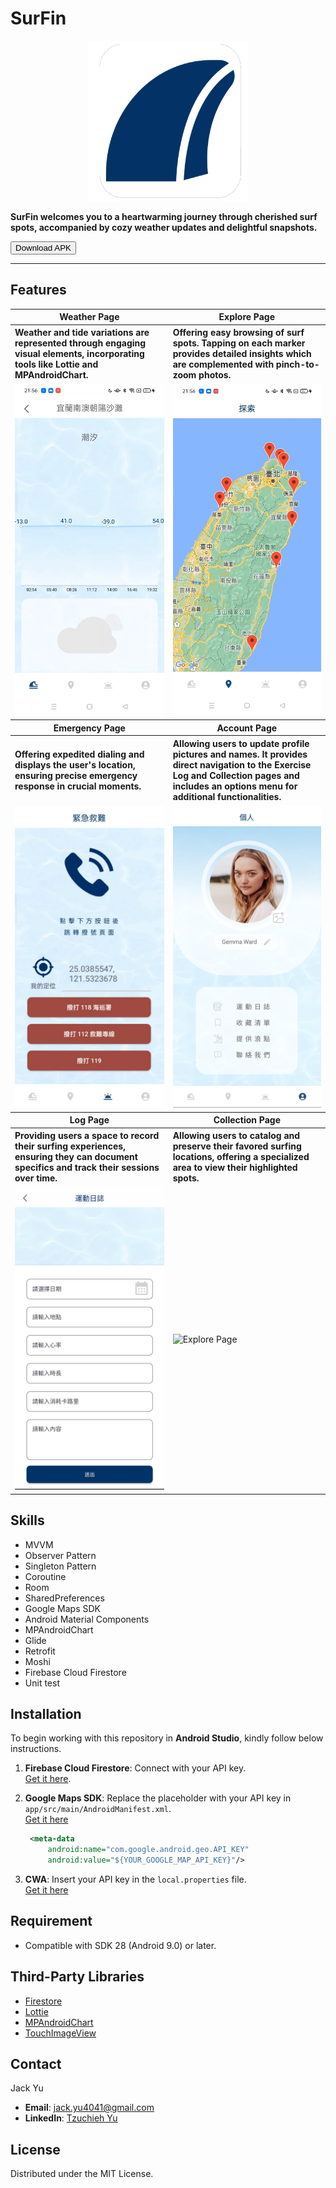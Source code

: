 # SurFin

<p align="center">
<img src="img_ref/surfin_square.png" width="256" height="256"/>
</p>

<p>
  <b>
SurFin welcomes you to a heartwarming journey through cherished surf spots, accompanied by cozy weather updates and delightful snapshots.  </b> 

<p><a href="https://drive.google.com/file/d/1fNcjAQN6MoF56KwMzYYFkQtj4jvAloU_/view?usp=share_link">
<button >
     Download APK
    </button>
</a></p>


---

## Features

<table>
  <tr>
     <th>Weather Page</th>
     <th>Explore Page</th>
  </tr> 
  <tr>
     <th align="left" width="250" >Weather and tide variations are represented through engaging visual elements, incorporating tools like Lottie and MPAndroidChart.</th>
     <th align="left" width="250" >Offering easy browsing of surf spots. Tapping on each marker provides detailed insights which are complemented with pinch-to-zoom photos.</th>
  </tr>

  <tr>
    <td>
           <img src="img_ref/RecordWeather.gif" width="250"  alt="Weather Page">
   </td>
   <td>
           <img src="img_ref/RecordExplore.gif" width="250"  alt="Explore Page">
   </td>

   <tr>
     <th>Emergency Page</th>
     <th>Account Page</th>
  </tr> 
   <tr>
     <th align="left">Offering expedited dialing and displays the user's location, ensuring precise emergency response in crucial moments.</th>
     <th align="left">Allowing users to update profile pictures and names. It provides direct navigation to the Exercise Log and Collection pages and includes an options menu for additional functionalities.</th>
  </tr>
   <td>
           <img src="img_ref/RecordEmergency.png" width="250"   alt="Emergency Page">
   </td>
  <td>
           <img src="img_ref/RecordAccount.png" width="250"   alt="Emergency Page">
   </td>
 <tr>
     <th>Log Page</th>
     <th>Collection Page</th>
  </tr> 

   <tr>
     <th align="left">Providing users a space to record their surfing experiences, ensuring they can document specifics and track their sessions over time.</th>
     <th align="left">Allowing users to catalog and preserve their favored surfing locations, offering a specialized area to view their highlighted spots.</th>
  </tr>
    <tr>
    <td>
           <img src="img_ref/RecordLog.png" width="250"   alt="Weather Page">
   </td>
   <td>
           <img src="img_ref/RecordCollection.gif"  width="250"  alt="Explore Page">
   </td>

 </table>



## Skills

- MVVM 
- Observer Pattern
- Singleton Pattern
- Coroutine
- Room
- SharedPreferences
- Google Maps SDK
- Android Material Components
- MPAndroidChart
- Glide
- Retrofit
- Moshi
- Firebase Cloud Firestore
- Unit test



## Installation

To begin working with this repository in **Android Studio**, kindly follow below instructions.


1. **Firebase Cloud Firestore**: Connect with your API key. <br>
[Get it here](https://console.firebase.google.com/u/0/).
   
2. **Google Maps SDK**:
   Replace the placeholder with your API key in `app/src/main/AndroidManifest.xml`.  <br>
   [Get it here](https://developers.google.com/maps?hl=en)
   ```xml
    <meta-data
        android:name="com.google.android.geo.API_KEY"
        android:value="${YOUR_GOOGLE_MAP_API_KEY}"/>
    ```

4. **CWA**:
   Insert your API key in the `local.properties` file. <br>
   [Get it here](https://opendata.cwa.gov.tw/userLogin)

## Requirement

- Compatible with SDK 28 (Android 9.0) or later.


## Third-Party Libraries
- [Firestore](https://firebase.google.com/products/firestore?gclid=Cj0KCQiA-qGNBhD3ARIsAO_o7ynVqh2xVTgG6WIKFSfdCN4x9lHJrit2kdCT99IfZPNxPPbbtPHr6qsaAv4lEALw_wcB&gclsrc=aw.ds)
- [Lottie](https://lottiefiles.com)
- [MPAndroidChart](https://github.com/PhilJay/MPAndroidChart)
- [TouchImageView](https://github.com/MikeOrtiz/TouchImageView)


## Contact

Jack Yu
- **Email**: jack.yu4041@gmail.com
- **LinkedIn**: [Tzuchieh Yu](https://www.linkedin.com/in/tzuchieh-yu)


## License
Distributed under the MIT License.
